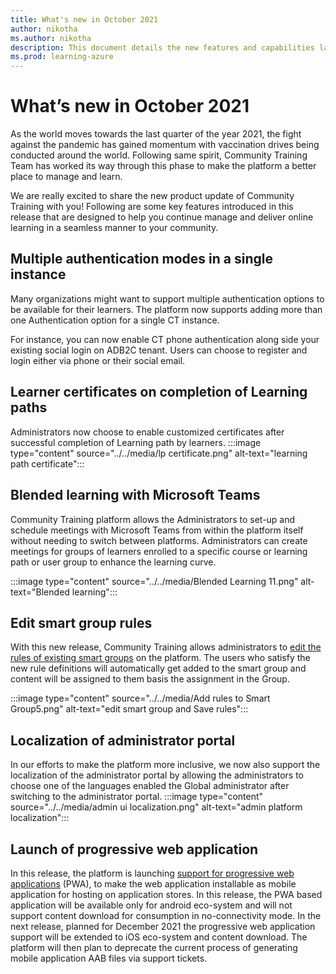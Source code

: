 ```yaml
---
title: What's new in October 2021
author: nikotha
ms.author: nikotha
description: This document details the new features and capabilities launched on the Community Training platform in October 2021. 
ms.prod: learning-azure
---
```


# What’s new in October 2021

As the world moves towards the last quarter of the year 2021, the fight against the pandemic has gained momentum with vaccination drives being conducted around the world. Following same spirit, Community Training Team has worked its way through this phase to make the platform a better place to manage and learn.

We are really excited to share the new product update of Community Training with you! Following are some key features introduced in this release that are designed to help you continue manage and deliver online learning in a seamless manner to your community.

## Multiple authentication modes in a single instance

Many organizations might want to support multiple authentication options to be available for their learners. The platform now supports adding more than one Authentication option for a single CT instance.

For instance, you can now enable CT phone authentication along side your existing social login on ADB2C tenant. Users can choose to register and login either via phone or their social email.

## Learner certificates on completion of Learning paths

Administrators now choose to enable customized certificates after successful completion of Learning path by learners.
:::image type="content" source="../../media/lp certificate.png" alt-text="learning path certificate":::

## Blended learning with Microsoft Teams

Community Training platform allows the Administrators to set-up and schedule meetings with Microsoft Teams from within the platform itself without needing to switch between platforms. Administrators can create meetings for groups of learners enrolled to a specific course or learning path or user group to enhance the learning curve.

:::image type="content" source="../../media/Blended Learning 11.png" alt-text="Blended learning":::

## Edit smart group rules

With this new release, Community Training allows administrators to [edit the rules of existing smart groups](../../user-management/organize-users/setup-automatic-user-enrollment-for-a-group-1.md#case-2-group-already-has-rules-applied-edit-smart-group-rules) on the platform. The users who satisfy the new rule definitions will automatically get added to the smart group and content will be assigned to them basis the assignment in the Group.

:::image type="content" source="../../media/Add rules to Smart Group5.png" alt-text="edit smart group and Save rules":::

## Localization of administrator portal

In our efforts to make the platform more inclusive, we now also support the localization of the administrator portal by allowing the administrators to choose one of the languages enabled the Global administrator after switching to the administrator portal.
:::image type="content" source="../../media/admin ui localization.png" alt-text="admin platform localization":::

## Launch of progressive web application

In this release, the platform is launching [support for progressive web applications](../../infrastructure-management/install-your-platform-instance/create-publish-mobile-app.md#option-1-creating-a-progressive-web-application-pwa-for-android) (PWA), to make the web application installable as mobile application for hosting on application stores. In this release, the PWA based application will be available only for android eco-system and will not support content download for consumption in no-connectivity mode. In the next release, planned for December 2021 the progressive web application support will be extended to iOS eco-system and content download. The platform will then plan to deprecate the current process of generating mobile application AAB files via support tickets.
